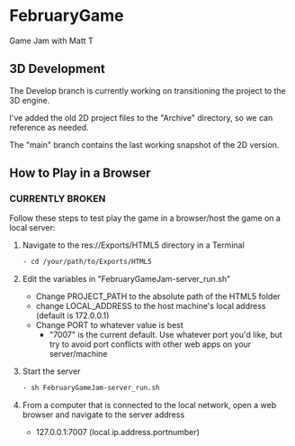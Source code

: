 # FebruaryGame
Game Jam with Matt T

## 3D Development
The Develop branch is currently working on transitioning the project to the 3D engine. 

I've added the old 2D project files to the "Archive" directory, so we can reference as needed. 

The "main" branch contains the last working snapshot of the 2D version.

## How to Play in a Browser
### CURRENTLY BROKEN
Follow these steps to test play the game in a browser/host the game on a local server:
1. Navigate to the res://Exports/HTML5 directory in a Terminal
	```bash
	- cd /your/path/to/Exports/HTML5
	```
2. Edit the variables in "FebruaryGameJam-server_run.sh"
	- Change PROJECT_PATH to the absolute path of the HTML5 folder
	- change LOCAL_ADDRESS to the host machine's local address (default is 172.0.0.1)
	- Change PORT to whatever value is best
		- "7007" is the current default. Use whatever port you'd like, but try to avoid port conflicts with other web apps on your server/machine

3. Start the server
	```bash
	- sh FebruaryGameJam-server_run.sh
	```
4. From a computer that is connected to the local network, open a web browser and navigate to the server address
	- 127.0.0.1:7007 (local.ip.address.portnumber)
